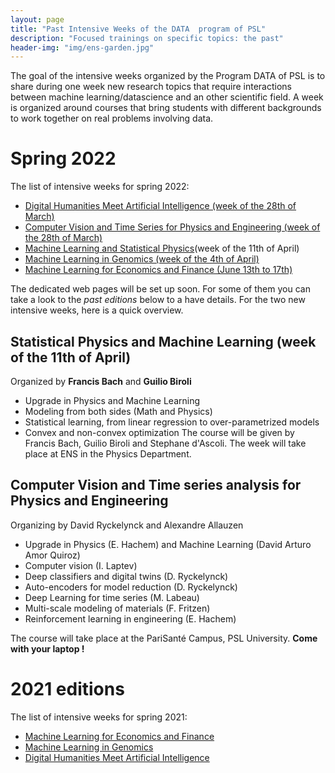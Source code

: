 ```yaml
---
layout: page
title: "Past Intensive Weeks of the DATA  program of PSL"
description: "Focused trainings on specific topics: the past"
header-img: "img/ens-garden.jpg"
---
```



The goal of the intensive weeks organized by the Program
DATA of PSL is to share during one week new research topics that require
interactions between machine learning/datascience and an other
scientific field. A week is organized around courses that bring
students with different backgrounds to work together on real problems
involving data.


# Spring 2022

The list of intensive weeks for spring 2022:


- [Digital Humanities Meet Artificial Intelligence (week of the 28th of March)](../intensive-week-dhai-2022)
- [Computer Vision and Time Series for Physics and Engineering (week of the 28th of March)](../intensive-week-cvforphy-2022)
- [Machine Learning and Statistical Physics](../intensive-week-ml-phystat)(week of the 11th of April)
- [Machine Learning in Genomics (week of the 4th of April)](../intensive-week-genomics-2022)
- [Machine Learning for Economics and Finance (June 13th to 17th)](../intensive-week-ecofi-2022)


The dedicated web pages will be set up soon. For some of them you can take a look to the *past editions* below to a have details.
For the two new intensive weeks, here is a quick overview.

## Statistical Physics and Machine Learning (week of the 11th of April)
Organized by **Francis Bach** and **Guilio Biroli**
- Upgrade in Physics and Machine Learning
- Modeling from both sides (Math and Physics)
- Statistical learning, from linear regression to over-parametrized models
- Convex and non-convex optimization
The course will be given by Francis Bach, Guilio Biroli and Stephane d'Ascoli.
The week will take place at ENS in the Physics Department.



## Computer Vision and Time series analysis for Physics and Engineering
Organizing by David Ryckelynck and Alexandre Allauzen
- Upgrade in Physics (E. Hachem) and Machine Learning (David Arturo Amor Quiroz)
- Computer vision (I. Laptev)
- Deep classifiers and digital twins (D. Ryckelynck)
- Auto-encoders for model reduction (D. Ryckelynck)
- Deep Learning for time series (M. Labeau)
- Multi-scale modeling of materials (F. Fritzen)
- Reinforcement learning in engineering (E. Hachem)


The course will take place at the  PariSanté Campus, PSL University.  **Come with your laptop !**





# 2021 editions
The list of intensive weeks for spring 2021:
- [Machine Learning for Economics and Finance](../past/intensive-week-ecofi-2021)
- [Machine Learning in Genomics](../past/intensive-week-genomics-2021)
- [Digital Humanities Meet Artificial Intelligence](../past/intensive-week-dhai-2021)
